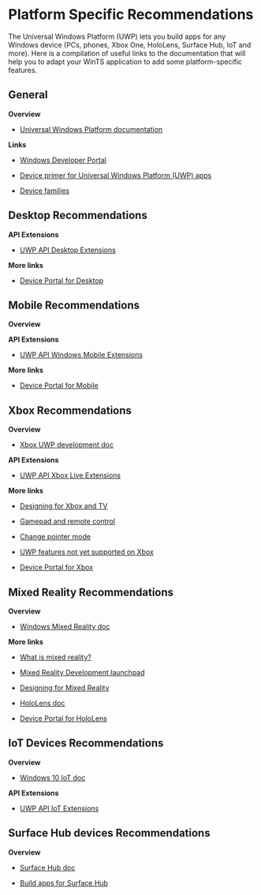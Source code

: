 # Platform Specific Recommendations

The Universal Windows Platform (UWP) lets you build apps for any Windows device (PCs, phones, Xbox One, HoloLens, Surface Hub, IoT and more).
Here is a compilation of useful links to the documentation that will help you to adapt your WinTS application to add some platform-specific features.

## General

**Overview**
 - [Universal Windows Platform documentation](https://docs.microsoft.com/windows/uwp/)

**Links**

 - [Windows Developer Portal](https://developer.microsoft.com/windows)

 - [Device primer for Universal Windows Platform (UWP) apps](https://docs.microsoft.com/windows/uwp/design/devices/)

 - [Device families](https://docs.microsoft.com/uwp/extension-sdks/device-families-overview)

## Desktop Recommendations

**API Extensions**

 - [UWP API Desktop Extensions](https://docs.microsoft.com/uwp/extension-sdks/windows-desktop-extension-sdk)

**More links**

 - [Device Portal for Desktop](https://docs.microsoft.com/windows/uwp/debug-test-perf/device-portal-desktop)

## Mobile Recommendations
**Overview**

**API Extensions**

 - [UWP API Windows Mobile Extensions](https://docs.microsoft.com/uwp/extension-sdks/windows-mobile-extension-sdk)

**More links**

 - [Device Portal for Mobile](https://docs.microsoft.com/windows/uwp/debug-test-perf/device-portal-mobile)

## Xbox Recommendations
**Overview**

 - [Xbox UWP development doc](https://docs.microsoft.com/windows/uwp/xbox-apps)

**API Extensions**

 - [UWP API Xbox Live Extensions](https://docs.microsoft.com/uwp/extension-sdks/xbox-live-extensions)

**More links**

 - [Designing for Xbox and TV](https://docs.microsoft.com/windows/uwp/design/devices/designing-for-tv)

 - [Gamepad and remote control](https://docs.microsoft.com/windows/uwp/design/devices/designing-for-tv#gamepad-and-remote-control)

 - [Change pointer mode](https://docs.microsoft.com/windows/uwp/design/devices/designing-for-tv#mouse-mode)

 - [UWP features not yet supported on Xbox](https://docs.microsoft.com/uwp/extension-sdks/uwp-limitations-on-xbox)

 - [Device Portal for Xbox](https://docs.microsoft.com/windows/uwp/debug-test-perf/device-portal-xbox)

## Mixed Reality Recommendations
**Overview**

 - [Windows Mixed Reality doc](https://docs.microsoft.com/windows/mixed-reality/)

**More links**

 - [What is mixed reality?](https://docs.microsoft.com/windows/mixed-reality/mixed-reality)

 - [Mixed Reality Development launchpad](https://docs.microsoft.com/windows/mixed-reality/development)

 - [Designing for Mixed Reality](https://docs.microsoft.com/windows/uwp/design/devices/designing-for-mr)

 - [HoloLens doc](https://docs.microsoft.com/hololens/)

 - [Device Portal for HoloLens](https://docs.microsoft.com/windows/uwp/debug-test-perf/device-portal-hololens)

## IoT Devices Recommendations
**Overview**

 - [Windows 10 IoT doc](https://docs.microsoft.com/windows/iot-core/)

**API Extensions**

 - [UWP API IoT Extensions](https://docs.microsoft.com/uwp/extension-sdks/windows-iot-extension-sdk)

## Surface Hub devices Recommendations

**Overview**

 - [Surface Hub doc](https://docs.microsoft.com/surface-hub/)

 - [Build apps for Surface Hub](https://developer.microsoft.com/windows/surfacehub)